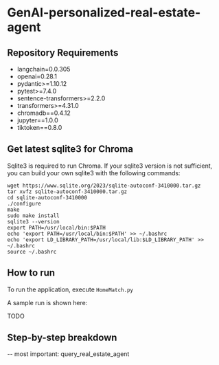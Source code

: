 # GenAI-personalized-real-estate-agent

## Repository Requirements

* langchain=0.0.305
* openai=0.28.1
* pydantic>=1.10.12
* pytest>=7.4.0
* sentence-transformers>=2.2.0
* transformers>=4.31.0
* chromadb==0.4.12
* jupyter==1.0.0
* tiktoken==0.8.0

## Get latest sqlite3 for Chroma

Sqlite3 is required to run Chroma. If your sqlite3 version is not sufficient, you can build your own sqlite3 with the following commands:

```
wget https://www.sqlite.org/2023/sqlite-autoconf-3410000.tar.gz
tar xvfz sqlite-autoconf-3410000.tar.gz
cd sqlite-autoconf-3410000
./configure
make
sudo make install
sqlite3 --version
export PATH=/usr/local/bin:$PATH
echo 'export PATH=/usr/local/bin:$PATH' >> ~/.bashrc
echo 'export LD_LIBRARY_PATH=/usr/local/lib:$LD_LIBRARY_PATH' >> ~/.bashrc
source ~/.bashrc
```

## How to run

To run the application, execute `HomeMatch.py`

A sample run is shown here:

TODO

## Step-by-step breakdown

-- most important: query_real_estate_agent


